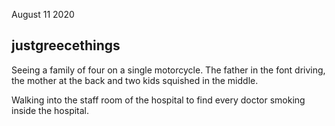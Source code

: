 August 11 2020

## justgreecethings

Seeing a family of four on a single motorcycle. The father in the font driving, the mother at the back and two kids squished in the middle.

Walking into the staff room of the hospital to find every doctor smoking inside the hospital.
